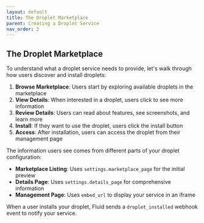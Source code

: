 ```yaml
---
layout: default
title: The Droplet Marketplace
parent: Creating a Droplet Service
nav_order: 2
---
```


## The Droplet Marketplace

To understand what a droplet service needs to provide, let's walk through how users discover and install droplets:

1. **Browse Marketplace**: Users start by exploring available droplets in the marketplace
1. **View Details**: When interested in a droplet, users click to see more information
1. **Review Details**: Users can read about features, see screenshots, and learn more
1. **Install**: If they want to use the droplet, users click the install button
1. **Access**: After installation, users can access the droplet from their management page

The information users see comes from different parts of your droplet configuration:

- **Marketplace Listing**: Uses `settings.marketplace_page` for the initial preview
- **Details Page**: Uses `settings.details_page` for comprehensive information
- **Management Page**: Uses `embed_url` to display your service in an iframe

When a user installs your droplet, Fluid sends a `droplet_installed` webhook event to notify your service.
